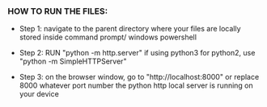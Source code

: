 ### HOW TO RUN THE FILES:

- Step 1:
  navigate to the parent directory where your files are locally stored inside command prompt/ windows powershell

- Step 2:
  RUN "python -m http.server" if using python3
  for python2, use "python -m SimpleHTTPServer"

- Step 3:
  on the browser window, go to "http://localhost:8000" or replace 8000 whatever port number the python http local server is running on your device
